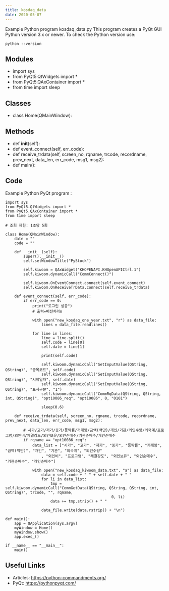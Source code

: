 ```yaml
---
title: kosdaq_data
date: 2020-05-07
---
```

Example Python program kosdaq_data.py
This program creates a PyQt GUI
Python version 3.x or newer.
To check the Python version use:

    python --version

## Modules

* import sys
* from PyQt5.QtWidgets import *
* from PyQt5.QAxContainer import *
* from time import sleep

## Classes

* class Home(QMainWindow):

## Methods

* def __init__(self):
* def event_connect(self, err_code):
* def receive_trdata(self, screen_no, rqname, trcode, recordname, prev_next, data_len, err_code, msg1, msg2):
* def main():

## Code

Example Python PyQt program :

    import sys
    from PyQt5.QtWidgets import *
    from PyQt5.QAxContainer import *
    from time import sleep
    
    # 조회 제한: 1초당 5회
    
    class Home(QMainWindow):
        date = ""
        code = ""
    
        def __init__(self):
            super().__init__()
            self.setWindowTitle("PyStock")
    
            self.kiwoom = QAxWidget("KHOPENAPI.KHOpenAPICtrl.1")
            self.kiwoom.dynamicCall("CommConnect()")
    
            self.kiwoom.OnEventConnect.connect(self.event_connect)
            self.kiwoom.OnReceiveTrData.connect(self.receive_trdata)
    
        def event_connect(self, err_code):
            if err_code == 0:
                print("로그인 성공")
                # 출력=버전처리o
    
                with open("new_kosdaq_one_year.txt", "r") as data_file:
                    lines = data_file.readlines()
    
                for line in lines:
                    line = line.split()
                    self.code = line[0]
                    self.date = line[1]
    
                    print(self.code)
    
                    self.kiwoom.dynamicCall("SetInputValue(QString, QString)", "종목코드", self.code)
                    self.kiwoom.dynamicCall("SetInputValue(QString, QString)", "시작일자", self.date)
                    self.kiwoom.dynamicCall("SetInputValue(QString, QString)", "표시구분", "1")
                    self.kiwoom.dynamicCall("CommRqData(QString, QString, int, QString)", "opt10086_req", "opt10086", 0, "0101")
    
                    sleep(0.6)
    
        def receive_trdata(self, screen_no, rqname, trcode, recordname, prev_next, data_len, err_code, msg1, msg2):
    
            # 시가/고가/저가/종가/등락률/거래량/금액(백만)/개인/기관/외인수량/외국계/프로그램/외인비/체결강도/외인보유/외인순매수/기관순매수/개인순매수
            if rqname == "opt10086_req":
                data_list = ["시가", "고가", "저가", "종가", "등락률", "거래량", "금액(백만)", "개인", "기관", "외국계", "외인수량"
                    , "외인비", "프로그램", "체결강도", "외인보유", "외인순매수", "기관순매수", "개인순매수"]
    
                with open("new_kosdaq_kiwoom_data.txt", "a") as data_file:
                    data = self.code + " " + self.date + " "
                    for li in data_list:
                        tmp = self.kiwoom.dynamicCall("CommGetData(QString, QString, QString, int, QString)", trcode, "", rqname,
                                                   0, li)
                        data += tmp.strip() + " "
    
                    data_file.write(data.rstrip() + "\n")
    
    def main():
        app = QApplication(sys.argv)
        myWindow = Home()
        myWindow.show()
        app.exec_()
    
    if __name__ == "__main__":
        main()

## Useful Links

- Articles: https://python-commandments.org/
- PyQt: https://pythonpyqt.com/
